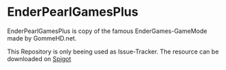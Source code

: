 # EnderPearlGamesPlus
EnderPearlGamesPlus is copy of the famous EnderGames-GameMode made by GommeHD.net.

This Repository is only beeing used as Issue-Tracker. The resource can be downloaded on [Spigot](https://www.spigotmc.org/resources/enderpearlgamesplus.47167)
